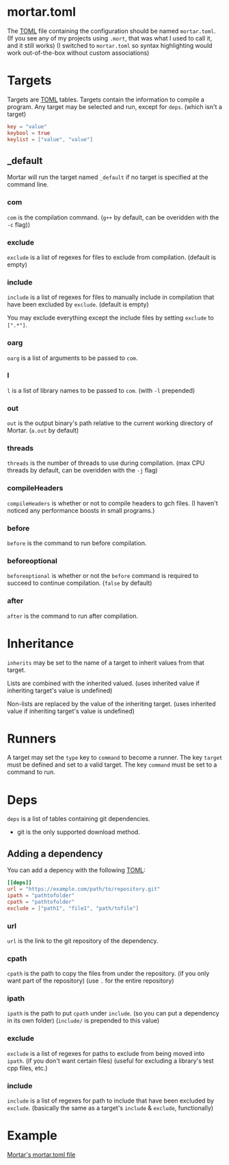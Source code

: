 # mortar.toml
The [TOML](https://toml.io/en/) file containing the configuration should be named `mortar.toml`. (If you see any of my projects using `.mort`, that was what I used to call it, and it still works) (I switched to `mortar.toml` so syntax highlighting would work out-of-the-box without custom associations)

# Targets
Targets are [TOML](https://toml.io/en/) tables.
Targets contain the information to compile a program.
Any target may be selected and run, except for `deps`. (which isn't a target)
```toml
key = "value"
keybool = true
keylist = ["value", "value"]
```

## _default
Mortar will run the target named `_default` if no target is specified at the command line.

### com
`com` is the compilation command. (`g++` by default, can be overidden with the `-c` flag))

### exclude
`exclude` is a list of regexes for files to exclude from compilation. (default is empty)

### include
`include` is a list of regexes for files to manually include in compilation that have been excluded by `exclude`. (default is empty)

You may exclude everything except the include files by setting `exclude` to `[".*"]`.

### oarg
`oarg` is a list of arguments to be passed to `com`.

### l
`l` is a list of library names to be passed to `com`. (with `-l` prepended)

### out
`out` is the output binary's path relative to the current working directory of Mortar. (`a.out` by default)

### threads
`threads` is the number of threads to use during compilation. (max CPU threads by default, can be overidden with the `-j` flag)

### compileHeaders
`compileHeaders` is whether or not to compile headers to gch files. (I haven't noticed any performance boosts in small programs.)

### before
`before` is the command to run before compilation.

### beforeoptional
`beforeoptional` is whether or not the `before` command is required to succeed to continue compilation. (`false` by default)

### after
`after` is the command to run after compilation.

# Inheritance
`inherits` may be set to the name of a target to inherit values from that target.

Lists are combined with the inherited valued. (uses inherited value if inheriting target's value is undefined)

Non-lists are replaced by the value of the inheriting target. (uses inherited value if inheriting target's value is undefined)

# Runners
A target may set the `type` key to `command` to become a runner.
The key `target` must be defined and set to a valid target.
The key `command` must be set to a command to run.

# Deps
`deps` is a list of tables containing git dependencies.
- git is the only supported download method.

## Adding a dependency
You can add a depency with the following [TOML](https://toml.io/en/):
```toml
[[deps]]
url = "https://example.com/path/to/repository.git"
ipath = "pathtofolder"
cpath = "pathtofolder"
exclude = ["path1", "file1", "path/tofile"]
```

### url
`url` is the link to the git repository of the dependency.

### cpath
`cpath` is the path to copy the files from under the repository. (if you only want part of the repository) (use `.` for the entire repository)

### ipath
`ipath` is the path to put `cpath` under `include`. (so you can put a dependency in its own folder) (`include/` is prepended to this value)

### exclude
`exclude` is a list of regexes for paths to exclude from being moved into `ipath`. (if you don't want certain files) (useful for excluding a library's test cpp files, etc.) 

### include
`include` is a list of regexes for path to include that have been excluded by `exclude`. (basically the same as a target's `include` & `exclude`, functionally)

# Example
[Mortar's mortar.toml file](/mortar.toml)